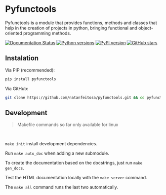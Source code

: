 # Pyfunctools

Pyfunctools is a module that provides functions, methods and classes that help in the creation of projects in python, bringing functional and object-oriented programming methods.

[![Documentation Status](https://readthedocs.org/projects/pyfunctools/badge/?version=latest)](https://pyfunctools.readthedocs.io/en/latest/?badge=latest)
[![Python versions](https://img.shields.io/pypi/pyversions/pyfunctools.svg)](https://pypi.python.org/pypi/pyfunctools/)
[![PyPI version](https://badge.fury.io/py/pyfunctools.svg)](https://badge.fury.io/py/pyfunctools)
[![GitHub stars](https://img.shields.io/github/stars/natanfeitosa/pyfunctools.svg)](https://github.com/natanfeitosa/python-pyfunctools/stargazers)


## Instalation

Via PIP (recommended):
```sh
pip install pyfunctools
```

Via GitHub:
```sh
git clone https://github.com/natanfeitosa/pyfunctools.git && cd pyfunctools && pip install .
```

## Development

> Makefile commands so far only available for linux

<br>

```make init``` install development dependencies.

Run ```make auto_doc``` when adding a new submodule.

To create the documentation based on the docstrings, just run ```make gen_docs```.

Test the HTML documentation locally with the ```make server``` command.

The ```make all``` command runs the last two automatically.
